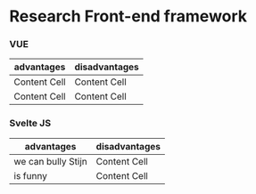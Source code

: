 # Research Front-end framework

### VUE
| advantages    | disadvantages |
| ------------- | ------------- |
| Content Cell  | Content Cell  |
| Content Cell  | Content Cell  |
### Svelte JS
| advantages    | disadvantages |
| ------------- | ------------- |
| we can bully Stijn  | Content Cell  |
| is funny      | Content Cell  |
